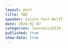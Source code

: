 ```yaml
---
layout: post
title: TBD
speaker: Calvin Yost-Wolff
date: 2024-02-07
categories: learnalco2324
published: true
show-date: true
---
```

